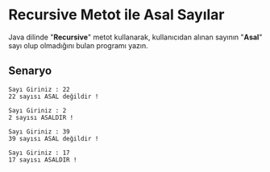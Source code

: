 # Recursive Metot ile Asal Sayılar

Java dilinde "**Recursive**" metot kullanarak, kullanıcıdan alınan sayının "**Asal**" sayı olup olmadığını bulan programı yazın.

## Senaryo

```
Sayı Giriniz : 22
22 sayısı ASAL değildir !
```

```
Sayı Giriniz : 2
2 sayısı ASALDIR !
```

```
Sayı Giriniz : 39
39 sayısı ASAL değildir !
```

```
Sayı Giriniz : 17
17 sayısı ASALDIR !
```



